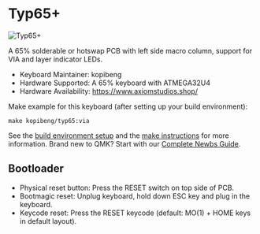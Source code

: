 # Typ65+

![Typ65+](https://i.imgur.com/WCTwfdF.jpg)

A 65% solderable or hotswap PCB with left side macro column, support for VIA and layer indicator LEDs.

* Keyboard Maintainer: kopibeng
* Hardware Supported: A 65% keyboard with ATMEGA32U4
* Hardware Availability: https://www.axiomstudios.shop/

Make example for this keyboard (after setting up your build environment):

    make kopibeng/typ65:via
    
See the [build environment setup](https://docs.qmk.fm/#/getting_started_build_tools) and the [make instructions](https://docs.qmk.fm/#/getting_started_make_guide) for more information. Brand new to QMK? Start with our [Complete Newbs Guide](https://docs.qmk.fm/#/newbs).

## Bootloader

* Physical reset button: Press the RESET switch on top side of PCB.
* Bootmagic reset: Unplug keyboard, hold down ESC key and plug in the keyboard.
* Keycode reset: Press the RESET keycode (default: MO(1) + HOME keys in default layout).
